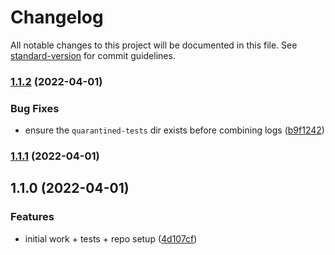 # Changelog

All notable changes to this project will be documented in this file. See [standard-version](https://github.com/conventional-changelog/standard-version) for commit guidelines.

### [1.1.2](https://github.com/ProductPlan/jest-quarantine/compare/v1.1.1...v1.1.2) (2022-04-01)

### Bug Fixes

- ensure the `quarantined-tests` dir exists before combining logs ([b9f1242](https://github.com/ProductPlan/jest-quarantine/commit/b9f12420103892e4020745a3fb7c4e0fffe32a66))

### [1.1.1](https://github.com/ProductPlan/jest-quarantine/compare/v1.1.0...v1.1.1) (2022-04-01)

## 1.1.0 (2022-04-01)

### Features

- initial work + tests + repo setup ([4d107cf](https://github.com/ProductPlan/jest-quarantine/commit/4d107cf4488ac2e4e7b929d263e687ca1986e290))
